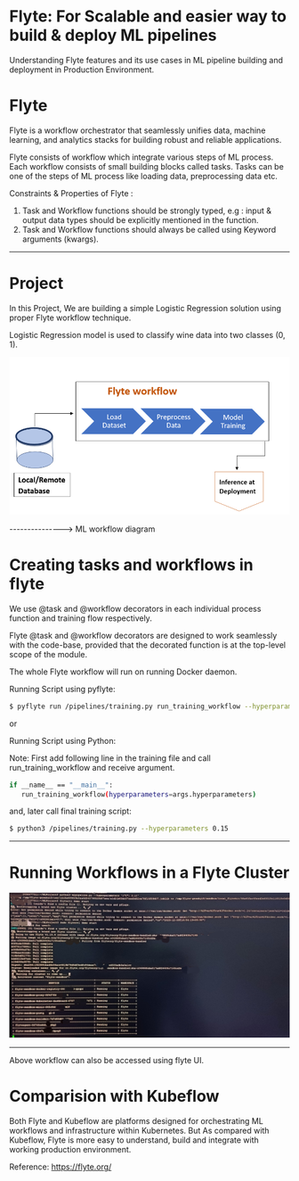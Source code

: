 # Flyte: For Scalable and easier way to build & deploy ML pipelines
Understanding Flyte features and its use cases in ML pipeline building and deployment in Production Environment.

# Flyte
Flyte is a workflow orchestrator that seamlessly unifies data, machine learning, and analytics stacks for building robust and reliable applications.

Flyte consists of workflow which integrate various steps of ML process. Each workflow consists of small building blocks called tasks.
Tasks can be one of the steps of ML process like loading data, preprocessing data etc.

Constraints & Properties of Flyte :
1. Task and Workflow functions should be strongly typed, e.g : input & output data types should be explicitly mentioned in the function.
2. Task and Workflow functions should always be called using Keyword arguments (kwargs).

*******************************************
# Project
In this Project, We are building a simple Logistic Regression solution using proper Flyte workflow technique.

Logistic Regression model is used to classify wine data into two classes (0, 1).

![](https://github.com/joshir199/Flyte-For-scalable-way-to-build-deploy-ML-pipelines/blob/main/images/training_workflow_diagram.png)

---------------> ML workflow diagram


# Creating tasks and workflows in flyte
We use @task and @workflow decorators in each individual process function and training flow respectively.
 
Flyte @task and @workflow decorators are designed to work seamlessly with the code-base, provided that the decorated function is at the top-level scope of the module.

The whole Flyte workflow will run on running Docker daemon.

Running Script using pyflyte:
```bash
$ pyflyte run /pipelines/training.py run_training_workflow --hyperparameters '{"C": 0.15}'
```

or

Running Script using Python:

Note: First add following line in the training file and call run_training_workflow and receive argument.
```bash
if __name__ == "__main__":
   run_training_workflow(hyperparameters=args.hyperparameters)
```
and, later call final training script:
```bash
$ python3 /pipelines/training.py --hyperparameters 0.15
```
***********************************************
# Running Workflows in a Flyte Cluster

![](https://github.com/joshir199/Flyte-For-scalable-way-to-build-deploy-ML-pipelines/blob/main/images/running%20instances%20of%20flyte.jpg)

**************************************************
Above workflow can also be accessed using flyte UI.

# Comparision with Kubeflow
Both Flyte and Kubeflow are platforms designed for orchestrating ML workflows and infrastructure within Kubernetes.
But As compared with Kubeflow, Flyte is more easy to understand, build and integrate with working production environment.

Reference: https://flyte.org/

